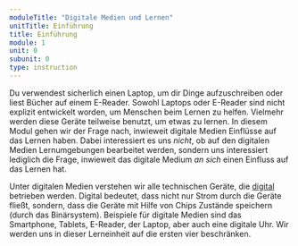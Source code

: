 ```yaml
---
moduleTitle: "Digitale Medien und Lernen"
unitTitle: Einführung
title: Einführung
module: 1
unit: 0
subunit: 0
type: instruction
---
```


Du verwendest sicherlich einen Laptop, um dir Dinge aufzuschreiben oder liest Bücher auf einem E-Reader. Sowohl Laptops oder E-Reader sind nicht explizit entwickelt worden, um Menschen beim Lernen zu helfen. Vielmehr werden diese Geräte teilweise benutzt, um etwas zu lernen. In diesem Modul gehen wir der Frage nach, inwieweit digitale Medien Einflüsse auf das Lernen haben. Dabei interessiert es uns *nicht*, ob auf den digitalen Medien Lernumgebungen bearbeitet werden, sondern uns interessiert lediglich die Frage, inwieweit das digitale Medium *an sich* einen Einfluss auf das Lernen hat. 

Unter digitalen Medien verstehen wir alle technischen Geräte, die [digital](https://praxistipps.chip.de/was-ist-digital-einfach-erklaert_41596) betrieben werden. Digital bedeutet, dass nicht nur Strom durch die Geräte fließt, sondern, dass die Geräte mit Hilfe von Chips Zustände speichern (durch das Binärsystem). Beispiele für digitale Medien sind das Smartphone, Tablets, E-Reader, der Laptop, aber auch eine digitale Uhr. Wir werden uns in dieser Lerneinheit auf die ersten vier beschränken. 

<singlechoice question="Sind digitale Medien in der Regel schädlich für Lernen?"></singlechoice>